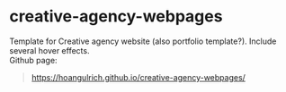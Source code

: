 # creative-agency-webpages <br>
Template for Creative agency website (also portfolio template?). Include several hover effects. <br>
Github page: <br>
> https://hoangulrich.github.io/creative-agency-webpages/
